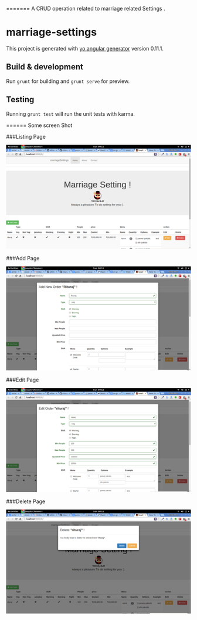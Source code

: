 =======
A CRUD operation related to marriage related Settings .

# marriage-settings

This project is generated with [yo angular generator](https://github.com/yeoman/generator-angular)
version 0.11.1.

## Build & development

Run `grunt` for building and `grunt serve` for preview.

## Testing

Running `grunt test` will run the unit tests with karma.

======
Some screen Shot


###Listing Page

![alt tag](screen-shots/listing.png)

###Add Page

![alt tag](screen-shots/add.png)

###Edit Page

![alt tag](screen-shots/edit.png)


###Delete Page

![alt tag](screen-shots/delete.png)